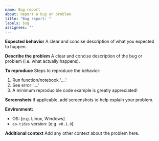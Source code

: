```yaml
---
name: Bug report
about: Report a bug or problem
title: "Bug report: "
labels: bug
assignees: ""
---
```


**Expected behavior**
A clear and concise description of what you expected to happen.

**Describe the problem**
A clear and concise description of the bug or problem (i.e. what actually happens).

**To reproduce**
Steps to reproduce the behavior:

1. Run function/notebook '....'
2. See error '....'
3. A minimum reproducible code example is greatly appreciated!

**Screenshots**
If applicable, add screenshots to help explain your problem.

**Environment:**

- OS: [e.g. Linux, Windows]
- `eo-tides` version: [e.g. `v0.1.0`]

**Additional context**
Add any other context about the problem here.
